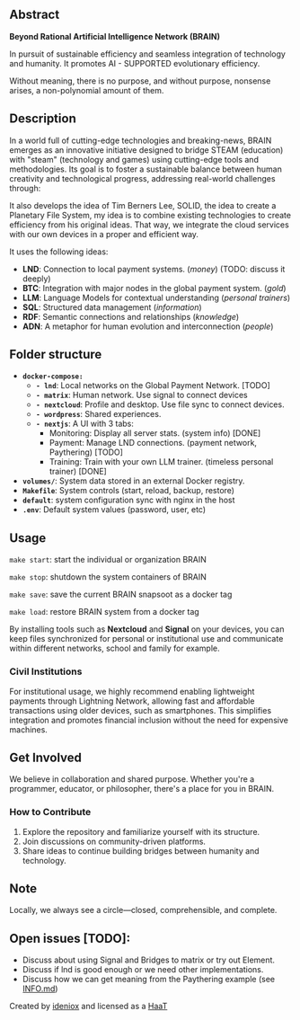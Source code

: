 ## Abstract

**Beyond Rational Artificial Intelligence Network (BRAIN)**

In pursuit of sustainable efficiency and seamless integration of technology and humanity. It promotes AI - SUPPORTED evolutionary efficiency.

Without meaning, there is no purpose, and without purpose, nonsense arises, a non-polynomial amount of them.

## Description

In a world full of cutting-edge technologies and breaking-news, BRAIN emerges as an innovative initiative designed to bridge STEAM (education) with "steam" (technology and games) using cutting-edge tools and methodologies. Its goal is to foster a sustainable balance between human creativity and technological progress, addressing real-world challenges through:

It also develops the idea of Tim Berners Lee, SOLID, the idea to create a Planetary File System, my idea is to combine existing technologies to create efficiency from his original ideas. That way, we integrate the cloud services with our own devices in a proper and efficient way.

It uses the following ideas:

- **LND**: Connection to local payment systems. (*money*) (TODO: discuss it deeply)
- **BTC**: Integration with major nodes in the global payment system. (*gold*)
- **LLM**: Language Models for contextual understanding (*personal trainers*)
- **SQL**: Structured data management (*information*)
- **RDF**: Semantic connections and relationships (*knowledge*)
- **ADN**: A metaphor for human evolution and interconnection (*people*)

## Folder structure

- **`docker-compose:`** 
  - **`- lnd`**: Local networks on the Global Payment Network. [TODO]
  - **`- matrix`**: Human network. Use signal to connect devices 
  - **`- nextcloud`**: Profile and desktop. Use file sync to connect devices.
  - **`- wordpress`**: Shared experiences. 
  - **`- nextjs`**: A UI with 3 tabs:
    - Monitoring: Display all server stats. (system info) [DONE]
    - Payment: Manage LND connections. (payment network, Paythering) [TODO]
    - Training: Train with your own LLM trainer. (timeless personal trainer) [DONE]
- **`volumes/`**: System data stored in an external Docker registry.  
- **`Makefile`**: System controls (start, reload, backup, restore)
- **`default`**: system configuration sync with nginx in the host
- **`.env`**: Default system values (password, user, etc)

## Usage

`make start`: start the individual or organization BRAIN

`make stop`: shutdown the system containers of BRAIN

`make save`: save the current BRAIN snapsoot as a docker tag

`make load`: restore BRAIN system from a docker tag

By installing tools such as **Nextcloud** and **Signal** on your devices, you can keep files synchronized for personal or institutional use and communicate within different networks, school and family for example.  

### Civil Institutions

For institutional usage, we highly recommend enabling lightweight payments through Lightning Network, allowing fast and affordable transactions using older devices, such as smartphones. This simplifies integration and promotes financial inclusion without the need for expensive machines.  

## Get Involved

We believe in collaboration and shared purpose. Whether you're a programmer, educator, or philosopher, there's a place for you in BRAIN.  

### How to Contribute

1. Explore the repository and familiarize yourself with its structure.  
2. Join discussions on community-driven platforms.  
3. Share ideas to continue building bridges between humanity and technology.  

## Note

Locally, we always see a circle—closed, comprehensible, and complete.

## Open issues [TODO]:

- Discuss about using Signal and Bridges to matrix or try out Element.
- Discuss if lnd is good enough or we need other implementations.
- Discuss how we can get meaning from the Paythering example (see [INFO.md](https://github.com/JorgeMartinezPizarro/brain/blob/main/INFO.md))

Created by [ideniox](https://ideniox.com) and licensed as a [HaaT](https://github.com/JorgeMartinezPizarro/haat)
